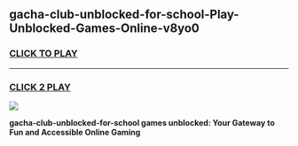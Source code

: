 
## gacha-club-unblocked-for-school-Play-Unblocked-Games-Online-v8yo0
<h3>
<a href="https://premium76.site?title=gacha-club-unblocked-for-school&ref=25A">CLICK TO PLAY</a></h3>
<hr>

<h3>
<a href="https://premium76.site?title=gacha-club-unblocked-for-school&ref=25A">CLICK 2 PLAY</a>
  
</h3>

<a href="https://premium76.site?title=gacha-club-unblocked-for-school&ref=25A"><img src="https://clearcache.store/games.png"></a>


**gacha-club-unblocked-for-school games unblocked: Your Gateway to Fun and Accessible Online Gaming**
